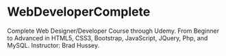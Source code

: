 # WebDeveloperComplete
Complete Web Designer/Developer Course through Udemy. From Beginner to Advanced in HTML5, CSS3, Bootstrap, JavaScript, JQuery, Php, and MySQL. Instructor: Brad Hussey. 
